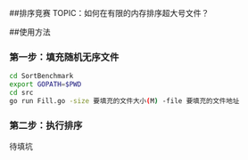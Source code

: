 ##排序竞赛
TOPIC：如何在有限的内存排序超大号文件？

##使用方法
### 第一步：填充随机无序文件
```bash
cd SortBenchmark
export GOPATH=$PWD
cd src
go run Fill.go -size 要填充的文件大小(M) -file 要填充的文件地址
```

### 第二步：执行排序
待填坑